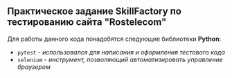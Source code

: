 ## Практическое задание SkillFactory по тестированию сайта "Rostelecom"
Для работы данного кода понадобятся следующие библиотеки **Python**:
+ `pytest` *- использовался для написания и оформления тестового кода*
+ `selenium` *- инструмент, позволяющий автоматизировать управление браузером*
